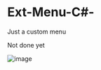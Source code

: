 # Ext-Menu-C#-
Just a custom menu 

Not done yet

![image](https://user-images.githubusercontent.com/31035982/233153412-5577c049-f686-4211-83c0-e3d82cc35265.png)
